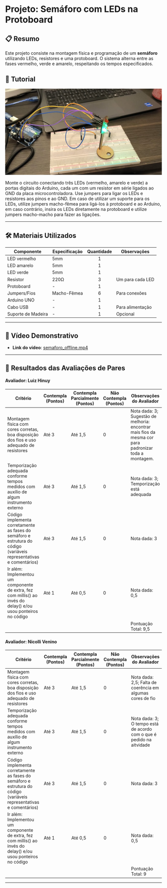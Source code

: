 # Projeto: Semáforo com LEDs na Protoboard

## 📋 Resumo

Este projeto consiste na montagem física e programação de um **semáforo** utilizando LEDs, resistores e uma protoboard. O sistema alterna entre as fases vermelho, verde e amarelo, respeitando os tempos especificados.

## 🔨 Tutorial

![Foto do Circuito](circuit.png)

Monte o circuito conectando três LEDs (vermelho, amarelo e verde) a portas digitais do Arduino, cada um com um resistor em série ligados ao GND da placa microcontroladora. Use jumpers para ligar os LEDs e resistores aos pinos e ao GND. Em caso de utilizar um suporte para os LEDs, utilize jumpers macho-fêmea para ligá-los à protoboard e ao Arduino, em caso contrário, insira os LEDs diretamente na protoboard e utilize jumpers macho-macho para fazer as ligações.

---

## 🛠️ Materiais Utilizados

| Componente         | Especificação    | Quantidade | Observações            |
|--------------------|------------------|:----------:|------------------------|
| LED vermelho       | 5mm              |     1      |                        |
| LED amarelo        | 5mm              |     1      |                        |
| LED verde          | 5mm              |     1      |                        |
| Resistor           | 220Ω             |     3      | Um para cada LED       |
| Protoboard         | -                |     1      |                        |
| Jumpers/Fios       | Macho-Fêmea      |     6      | Para conexões          |
| Arduino UNO        | -                |     1      |                        |
| Cabo USB           | -                |     1      | Para alimentação       |
| Suporte de Madeira | -                |     1      | Opcional               |

---

## 🎥 Vídeo Demonstrativo

- **Link do vídeo**: [semaforo_offline.mp4](https://drive.google.com/file/d/1occbEIjHHaIA-36PFMIpEkpprGBc5c51/view?usp=sharing)

---

## 📝 Resultados das Avaliações de Pares

#### Avaliador: Luiz Hinuy

|Critério|	Contempla (Pontos)|	Contempla Parcialmente (Pontos)	|Não Contempla (Pontos)	|Observações do Avaliador|
|-|-|-|-|-|
|Montagem física com cores corretas, boa disposição dos fios e uso adequado de resistores	|Até 3	|Até 1,5	|0 | Nota dada: 3; Sugestão de melhoria: encontrar mais fios da mesma cor para padronizar toda a montagem. |	
|Temporização adequada conforme tempos medidos com auxílio de algum instrumento externo	|Até 3	|Até 1,5	|0 | Nota dada: 3; Temporização está adequada|	
|Código implementa corretamente as fases do semáforo e estrutura do código (variáveis representativas e comentários) |	Até 3|	Até 1,5 |	0 | Nota dada: 3|	
|Ir além: Implementou um componente de extra, fez com millis() ao invés do delay() e/ou usou ponteiros no código |	Até 1 |	Até 0,5 |	0 | Nota dada: 0,5 |	
| | | | |Pontuação Total: 9,5|

#### Avaliador: Nicolli Venino

|Critério|	Contempla (Pontos)|	Contempla Parcialmente (Pontos)	|Não Contempla (Pontos)	|Observações do Avaliador|
|-|-|-|-|-|
|Montagem física com cores corretas, boa disposição dos fios e uso adequado de resistores	|Até 3	|Até 1,5	|0 | Nota dada: 2,5; Falta de coerência em algumas cores de fio|	
|Temporização adequada conforme tempos medidos com auxílio de algum instrumento externo	|Até 3	|Até 1,5	|0 | Nota dada: 3; O tempo está de acordo com o que é pedido na aitvidade|	
|Código implementa corretamente as fases do semáforo e estrutura do código (variáveis representativas e comentários) |	Até 3|	Até 1,5 |	0 | Nota dada: 3 |	
|Ir além: Implementou um componente de extra, fez com millis() ao invés do delay() e/ou usou ponteiros no código |	Até 1 |	Até 0,5 |	0 | Nota dada: 0,5 |	
| | | | |Pontuação Total: 9|

---
